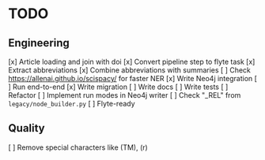 # TODO

## Engineering

[x] Article loading and join with doi
[x] Convert pipeline step to flyte task
[x] Extract abbreviations
[x] Combine abbreviations with summaries
[ ] Check https://allenai.github.io/scispacy/ for faster NER
[x] Write Neo4j integration
[ ] Run end-to-end
[x] Write migration
[ ] Write docs
[ ] Write tests
[ ] Refactor
[ ] Implement run modes in Neo4j writer
[ ] Check "_REL" from `legacy/node_builder.py`
[ ] Flyte-ready

## Quality
[ ] Remove special characters like (TM), (r)